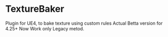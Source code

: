 # TextureBaker
Plugin for UE4, to bake texture using custom rules
Actual Betta version for 4.25+
Now Work only Legacy metod.
